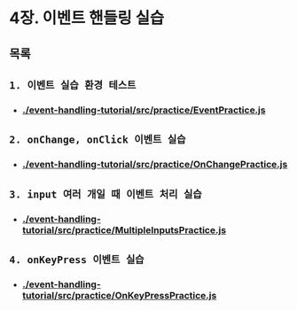 # 4장. 이벤트 핸들링 실습

## 목록

## `1. 이벤트 실습 환경 테스트`

- ### [./event-handling-tutorial/src/practice/EventPractice.js](https://github.com/ryeongee/Frontend_Study/blob/main/React/workspace/4%EC%9E%A5-%EC%9D%B4%EB%B2%A4%ED%8A%B8%ED%95%B8%EB%93%A4%EB%A7%81/event-handling-tutorial/src/practice/EventPractice.js)

## `2. onChange, onClick 이벤트 실습`

- ### [./event-handling-tutorial/src/practice/OnChangePractice.js](https://github.com/ryeongee/Frontend_Study/blob/main/React/workspace/4%EC%9E%A5-%EC%9D%B4%EB%B2%A4%ED%8A%B8%ED%95%B8%EB%93%A4%EB%A7%81/event-handling-tutorial/src/practice/OnChangePractice.js)

## `3. input 여러 개일 때 이벤트 처리 실습`

- ### [./event-handling-tutorial/src/practice/MultipleInputsPractice.js](https://github.com/ryeongee/Frontend_Study/blob/main/React/workspace/4%EC%9E%A5-%EC%9D%B4%EB%B2%A4%ED%8A%B8%ED%95%B8%EB%93%A4%EB%A7%81/event-handling-tutorial/src/practice/MultipleInputsPractice.js)

## `4. onKeyPress 이벤트 실습`

- ### [./event-handling-tutorial/src/practice/OnKeyPressPractice.js](https://github.com/ryeongee/Frontend_Study/blob/main/React/workspace/4%EC%9E%A5-%EC%9D%B4%EB%B2%A4%ED%8A%B8%ED%95%B8%EB%93%A4%EB%A7%81/event-handling-tutorial/src/practice/OnKeyPressPractice.js)
